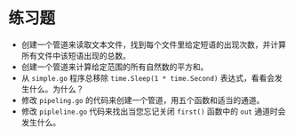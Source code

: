 # **练习题**

+ 创建一个管道来读取文本文件，找到每个文件里给定短语的出现次数，并计算所有文件中该短语出现的总数。
+ 创建一个管道来计算给定范围的所有自然数的平方和。
+ 从 `simple.go` 程序总移除 `time.Sleep(1 * time.Second)` 表达式，看看会发生什么。为什么？
+ 修改 `pipeling.go` 的代码来创建一个管道，用五个函数和适当的通道。
+ 修改 `pipleline.go` 代码来找出当您忘记关闭 `first()` 函数中的 `out` 通道时会发生什么。